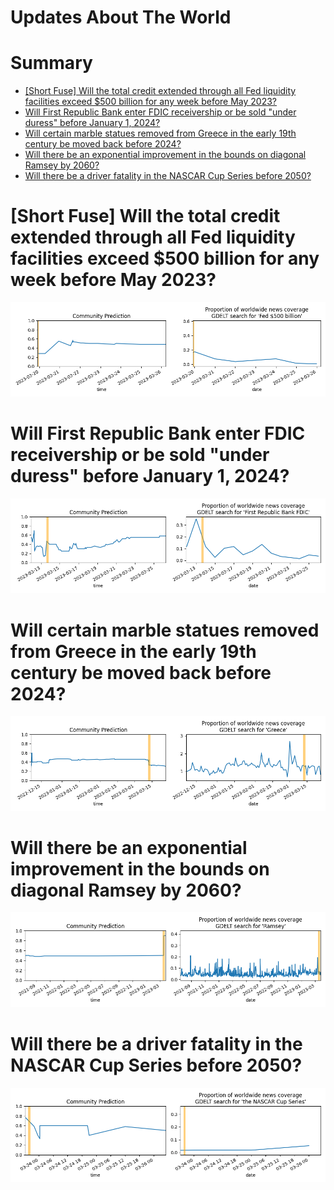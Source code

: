 
Updates About The World
=======================

Summary
=======

* [[Short Fuse] Will the total credit extended through all Fed liquidity facilities exceed $500 billion for any week before May 2023?](#short-fuse-will-the-total-credit-extended-through-all-fed-liquidity-facilities-exceed-500-billion-for-any-week-before-may-2023)
* [Will First Republic Bank enter FDIC receivership or be sold "under duress" before January 1, 2024?](#will-first-republic-bank-enter-fdic-receivership-or-be-sold-under-duress-before-january-1-2024)
* [Will certain marble statues removed from Greece in the early 19th century be moved back before 2024?](#will-certain-marble-statues-removed-from-greece-in-the-early-19th-century-be-moved-back-before-2024)
* [Will there be an exponential improvement in the bounds on diagonal Ramsey by 2060?](#will-there-be-an-exponential-improvement-in-the-bounds-on-diagonal-ramsey-by-2060)
* [Will there be a driver fatality in the NASCAR Cup Series before 2050?](#will-there-be-a-driver-fatality-in-the-nascar-cup-series-before-2050)

# [Short Fuse] Will the total credit extended through all Fed liquidity facilities exceed $500 billion for any week before May 2023?


![Total Fed support over $500b by May?](assets/01.png)
# Will First Republic Bank enter FDIC receivership or be sold "under duress" before January 1, 2024?


![First Republic Bank collapse before 2024?](assets/06.png)
# Will certain marble statues removed from Greece in the early 19th century be moved back before 2024?


![Will certain statues go to Greece by 2024?](assets/08.png)
# Will there be an exponential improvement in the bounds on diagonal Ramsey by 2060?


![Exponential improvement on diagonal Ramsey](assets/09.png)
# Will there be a driver fatality in the NASCAR Cup Series before 2050?


![NASCAR Fatality before 2050](assets/10.png)